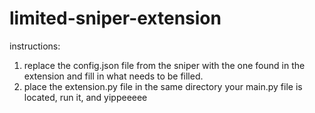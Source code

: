 # limited-sniper-extension
instructions: 
1. replace the config.json file from the sniper with the one found in the extension and fill in what needs to be filled.
2. place the extension.py file in the same directory your main.py file is located, run it, and yippeeeee

